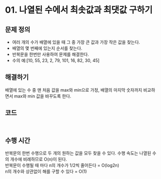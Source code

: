 # 01. 나열된 수에서 최솟값과 최댓값 구하기
## 문제 정의
- 여러 개의 수가 배열에 있을 때 그 중 가장 큰 값과 가장 작은 값을 찾는다.  
- 배열의 몇 번째에 있는지 순서를 찾는다.  
- 반복문을 한번만 사용하여 문제를 해결한다.  
- 수의 예:[10, 55, 23, 2, 79, 101, 16, 82, 30, 45]  

## 해결하기
배열에 있는 수 중 맨 처음 값을 max와 min으로 가정, 배열의 마지막 숫자까지 비교하면서 max와 min 값을 바꾸도록 한다.  

## 코드
```
 
```

## 수행 시간
반복문의 한번 수행으로 두 개의 원하는 값을 모두 찾을 수 있다. 수행 속도는 나열된 수의 개수에 비례하므로 O(n)이 된다.  
반복문이 수행될 때 마다 n의 개수가 1/2씩 줄어든다 = O(log2n)  
n의 개수와 상관없이 해를 구할 수 있다 = O(1)
